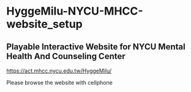 # HyggeMilu-NYCU-MHCC-website_setup
## Playable Interactive Website for NYCU Mental Health And Counseling Center

https://act.mhcc.nycu.edu.tw/HyggeMilu/

Please browse the website with cellphone

